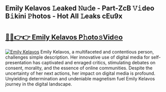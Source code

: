 ## Emily Kelavos 𝙻eaked 𝙽u𝚍e - Part-ZcB 𝚅𝚒deo B𝚒kini 𝙿hotos - Hot All 𝙻eaks cEu9x

# <h2><a href="http://ld1thdv.urlbe.top/?page=Emily+Kelavos">🔗🔗👉👉 Emily Kelavos P𝚑oto𝚜Vid𝚎o</a></h2>

[![Emily Kelavos](https://i.imgur.com/eBuTRDB.gif)](http://ld1thdv.urlbe.top/?page=Emily+Kelavos)
Emily Kelavos, a multifaceted and contentious person, challenges simple description. Her innovative use of digital media for self-presentation has captivated and enraged critics, stimulating debates on consent, morality, and the essence of online communities. Despite the uncertainty of her next actions, her impact on digital media is profound. Unyielding determination and undeniable magnetism fuel Emily Kelavos journey in the digital landscape.
